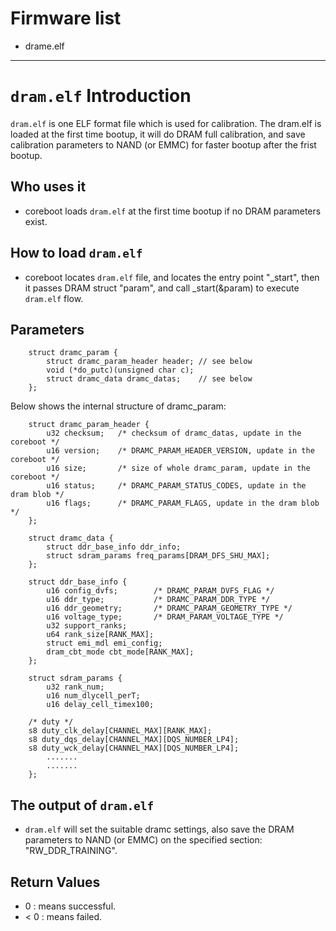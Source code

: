 # Firmware list
- drame.elf

--------------------------------------------------------------------------------
# `dram.elf` Introduction

`dram.elf` is one ELF format file which is used for calibration.
The dram.elf is loaded at the first time bootup, it will do DRAM
full calibration, and save calibration parameters to NAND (or EMMC)
for faster bootup after the frist bootup.

## Who uses it
   - coreboot loads `dram.elf` at the first time bootup if no DRAM parameters exist.

## How to load `dram.elf`
   - coreboot locates `dram.elf` file, and locates the entry point "_start",
     then it passes DRAM struct "param", and call _start(&param) to execute `dram.elf`
     flow.

## Parameters
```
    struct dramc_param {
        struct dramc_param_header header; // see below
        void (*do_putc)(unsigned char c);
        struct dramc_data dramc_datas;    // see below
    };
```
   Below shows the internal structure of dramc_param:
```
    struct dramc_param_header {
        u32 checksum;   /* checksum of dramc_datas, update in the coreboot */
        u16 version;    /* DRAMC_PARAM_HEADER_VERSION, update in the coreboot */
        u16 size;       /* size of whole dramc_param, update in the coreboot */
        u16 status;     /* DRAMC_PARAM_STATUS_CODES, update in the dram blob */
        u16 flags;      /* DRAMC_PARAM_FLAGS, update in the dram blob */
    };

    struct dramc_data {
        struct ddr_base_info ddr_info;
        struct sdram_params freq_params[DRAM_DFS_SHU_MAX];
    };

    struct ddr_base_info {
        u16 config_dvfs;		/* DRAMC_PARAM_DVFS_FLAG */
        u16 ddr_type;			/* DRAMC_PARAM_DDR_TYPE */
        u16 ddr_geometry;		/* DRAMC_PARAM_GEOMETRY_TYPE */
        u16 voltage_type;		/* DRAM_PARAM_VOLTAGE_TYPE */
        u32 support_ranks;
        u64 rank_size[RANK_MAX];
        struct emi_mdl emi_config;
        dram_cbt_mode cbt_mode[RANK_MAX];
    };

    struct sdram_params {
        u32 rank_num;
        u16 num_dlycell_perT;
        u16 delay_cell_timex100;

    /* duty */
    s8 duty_clk_delay[CHANNEL_MAX][RANK_MAX];
    s8 duty_dqs_delay[CHANNEL_MAX][DQS_NUMBER_LP4];
    s8 duty_wck_delay[CHANNEL_MAX][DQS_NUMBER_LP4];
        .......
        .......
    };
```

## The output of `dram.elf`
   - `dram.elf` will set the suitable dramc settings, also save the DRAM parameters
     to NAND (or EMMC) on the specified section: "RW_DDR_TRAINING".

## Return Values
   - 0   : means successful.
   - < 0 : means failed.
